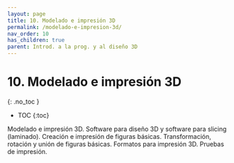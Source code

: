 ```yaml
---
layout: page
title: 10. Modelado e impresión 3D
permalink: /modelado-e-impresion-3d/
nav_order: 10
has_children: true
parent: Introd. a la prog. y al diseño 3D
---
```


# 10. Modelado e impresión 3D
{: .no_toc }

- TOC
{:toc}

Modelado e impresión 3D. Software para diseño 3D y software para slicing (laminado). Creación e impresión de figuras básicas. Transformación, rotación y unión de figuras básicas. Formatos para impresión 3D. Pruebas de impresión.
